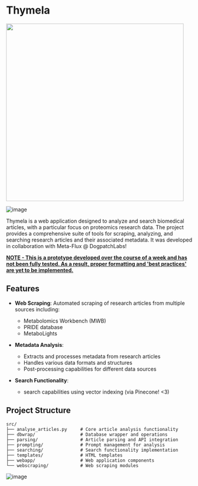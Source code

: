 # Thymela

<img src="https://github.com/user-attachments/assets/9df51345-5285-42ba-98da-e58d418a96a6" width="480">

![image](https://github.com/user-attachments/assets/558cd0aa-bf88-4f1d-a44b-a630e7243344)

Thymela is a web application designed to analyze and search biomedical articles, with a particular focus on proteomics research data. The project provides a comprehensive suite of tools for scraping, analyzing, and searching research articles and their associated metadata. It was developed in collaboration with Meta-Flux @ DogpatchLabs! 

**<ins>NOTE - This is a prototype developed over the course of a week and has not been fully tested. As a result, proper formatting and 'best practices' are yet to be implemented.</ins>**

## Features

- **Web Scraping**: Automated scraping of research articles from multiple sources including:
  - Metabolomics Workbench (MWB)
  - PRIDE database
  - MetaboLights
  
- **Metadata Analysis**: 
  - Extracts and processes metadata from research articles
  - Handles various data formats and structures
  - Post-processing capabilities for different data sources

- **Search Functionality**:
  - search capabilities using vector indexing (via Pinecone! <3)

## Project Structure

```
src/
├── analyse_articles.py     # Core article analysis functionality
├── dbwrap/                 # Database wrapper and operations
├── parsing/                # Article parsing and API integration
├── prompting/              # Prompt management for analysis
├── searching/              # Search functionality implementation
├── templates/              # HTML templates
├── webapp/                 # Web application components
└── webscraping/            # Web scraping modules
```


![image](https://github.com/user-attachments/assets/28d321bf-e5d1-4045-bc67-fce1016a83a1)

